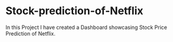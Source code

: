 # Stock-prediction-of-Netflix
In this Project I have created a Dashboard showcasing Stock Price Prediction of Netflix.
